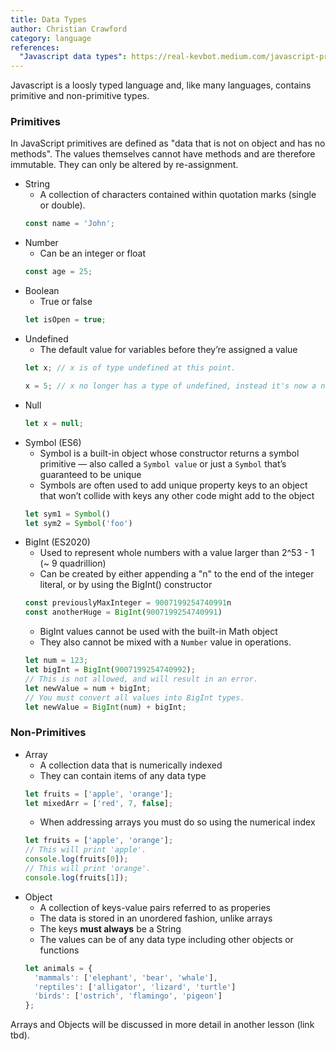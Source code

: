 ```yaml
---
title: Data Types
author: Christian Crawford
category: language
references:
  "Javascript data types": https://real-kevbot.medium.com/javascript-primitive-data-types-63993054314f
---
```


Javascript is a loosly typed language and, like many languages, contains primitive and non-primitive types.

### Primitives
  In JavaScript primitives are defined as "data that is not on object and has no methods". The values themselves cannot have methods and are therefore immutable. They can only be altered by re-assignment.
  - String
    - A collection of characters contained within quotation marks (single or double).
    ```javascript
    const name = 'John';
    ```
  - Number 
    - Can be an integer or float
    ```javascript
    const age = 25;
    ```
  - Boolean
    - True or false
    ```javascript
    let isOpen = true;
    ```
  - Undefined
    - The default value for variables before they’re assigned a value
    ```javascript
    let x; // x is of type undefined at this point.
    
    x = 5; // x no longer has a type of undefined, instead it's now a number.
    ```
  - Null
    ```javascript
    let x = null;
    ```
  - Symbol (ES6)
    - Symbol is a built-in object whose constructor returns a symbol primitive — also called a `Symbol value` or just a `Symbol` that’s guaranteed to be unique
    - Symbols are often used to add unique property keys to an object that won’t collide with keys any other code might add to the object
    ```javascript
    let sym1 = Symbol()
    let sym2 = Symbol('foo')
    ```
  - BigInt (ES2020)
    - Used to represent whole numbers with a value larger than 2^53 - 1 (~ 9 quadrillion)
    - Can be created by either appending a "n" to the end of the integer literal, or by using the BigInt() constructor
    ```javascript
    const previouslyMaxInteger = 9007199254740991n
    const anotherHuge = BigInt(9007199254740991)
    ```
    - BigInt values cannot be used with the built-in Math object 
    - They also cannot be mixed with a `Number` value in operations.
    ```javascript
    let num = 123;
    let bigInt = BigInt(9007199254740992);
    // This is not allowed, and will result in an error.
    let newValue = num + bigInt;
    // You must convert all values into BigInt types.
    let newValue = BigInt(num) + bigInt;
    ```

### Non-Primitives
  - Array
    - A collection data that is numerically indexed
    - They can contain items of any data type
    ```javascript
    let fruits = ['apple', 'orange'];
    let mixedArr = ['red', 7, false];
    ```
    - When addressing arrays you must do so using the numerical index
    ```javascript
    let fruits = ['apple', 'orange'];
    // This will print 'apple'.
    console.log(fruits[0]);
    // This will print 'orange'.
    console.log(fruits[1]);
    ```
  - Object
    - A collection of keys-value pairs referred to as properies
    - The data is stored in an unordered fashion, unlike arrays
    - The keys **must always** be a String
    - The values can be of any data type including other objects or functions
    ```javascript
    let animals = {
      'mammals': ['elephant', 'bear', 'whale'],
      'reptiles': ['alligator', 'lizard', 'turtle']
      'birds': ['ostrich', 'flamingo', 'pigeon']
    };
    ```

Arrays and Objects will be discussed in more detail in another lesson (link tbd).
